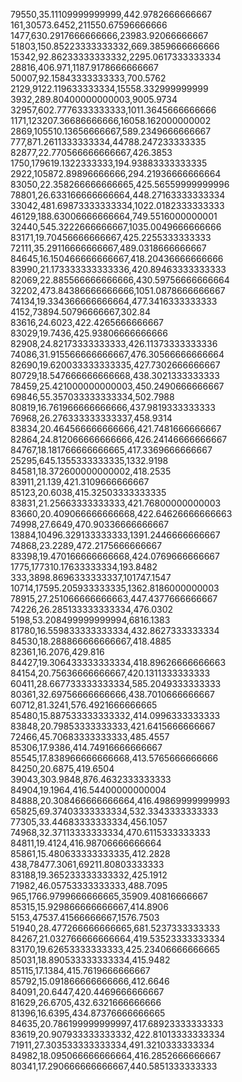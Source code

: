 
79550,35.11109999999999,442.9782666666667  
161,30573.6452,211550.67596666666  
1477,630.2917666666666,23983.92066666667  
51803,150.85223333333332,669.3859666666666  
15342,92.86233333333332,2295.0617333333334  
28816,406.971,1187.9178666666667  
50007,92.15843333333333,700.5762  
2129,9122.119633333334,15558.332999999999  
3932,289.80400000000003,9005.9734  
32957,602.7776333333333,1011.3645666666666  
1171,123207.36686666666,16058.162000000002  
2869,105510.13656666667,589.2349666666667  
777,871.2611333333334,44788.247233333335  
82877,22.770566666666667,426.3853  
1750,179619.1322333333,194.93883333333335  
2922,105872.89896666666,294.21936666666664  
83050,22.358266666666665,425.56559999999996  
78801,26.633166666666664,448.27163333333334  
33042,481.69873333333334,1022.0182333333333  
46129,188.63006666666664,749.5516000000001  
32440,545.3222666666667,1035.0049666666666  
83171,19.70456666666667,425.2255333333333  
72111,35.29116666666667,489.0318666666667  
84645,16.150466666666667,418.20436666666666  
83990,21.173333333333336,420.89463333333333  
82069,22.885566666666666,430.59756666666664  
32202,473.84386666666666,1051.0878666666667  
74134,19.334366666666664,477.3416333333333  
4152,73894.50796666667,302.84  
83616,24.6023,422.4265666666667  
83029,19.7436,425.93806666666666  
82908,24.82173333333333,426.11373333333336  
74086,31.915566666666667,476.30566666666664  
82690,19.620033333333335,427.7302666666667  
80729,18.547666666666668,438.3021333333333  
78459,25.421000000000003,450.2490666666667  
69846,55.357033333333334,502.7988  
80819,16.761966666666666,437.9819333333333  
76968,26.276333333333337,458.9314  
83834,20.464566666666666,421.7481666666667  
82864,24.812066666666666,426.24146666666667  
84767,18.181766666666665,417.3369666666667  
25295,645.1355333333335,1332.9198  
84581,18.372600000000002,418.2535  
83911,21.139,421.3109666666667  
85123,20.6038,415.32503333333335  
83831,21.25663333333333,421.76800000000003  
83660,20.409066666666668,422.64626666666663  
74998,27.6649,470.90336666666667  
13884,10496.329133333333,1391.2446666666667  
74868,23.2289,472.2175666666667  
83398,19.470166666666668,424.0769666666667  
1775,177310.17633333334,193.8482  
333,3898.8696333333337,101747.1547  
10714,17595.205933333335,1362.8186000000003  
78915,27.251066666666663,447.4377666666667  
74226,26.285133333333334,476.0302  
5198,53.208499999999994,6816.1383  
81780,16.559833333333334,432.8627333333334  
84530,18.288866666666667,418.4885  
82361,16.2076,429.816  
84427,19.306433333333334,418.89626666666663  
84154,20.75636666666667,420.1311333333333  
60411,28.667733333333334,585.2049333333333  
80361,32.69756666666666,438.7010666666667  
60712,81.3241,576.4921666666665  
85480,15.887533333333332,414.0996333333333  
83848,20.79853333333333,421.6415666666667  
72466,45.70683333333333,485.4557  
85306,17.9386,414.74916666666667  
85545,17.838966666666668,413.5765666666666  
84250,20.6875,419.6504  
39043,303.9848,876.4632333333333  
84904,19.1964,416.54400000000004  
84888,20.308466666666664,416.49869999999993  
65825,69.37403333333334,532.3343333333333  
77305,33.44683333333334,456.1057  
74968,32.37113333333334,470.6115333333333  
84811,19.4124,416.98706666666664  
85861,15.480633333333335,412.2828  
438,78477.3061,69211.80803333333  
83188,19.365233333333332,425.1912  
71982,46.05753333333333,488.7095  
965,1766.9799666666665,35909.40816666667  
85315,15.929866666666667,414.8906  
5153,47537.41566666667,1576.7503  
51940,28.477266666666665,681.5237333333333  
84267,21.032766666666664,419.53523333333334  
83170,19.62653333333333,425.23406666666665  
85031,18.890533333333334,415.9482  
85115,17.1384,415.7619666666667  
85792,15.091866666666666,412.6646  
84091,20.6447,420.4469666666667  
81629,26.6705,432.6321666666666  
81396,16.6395,434.87376666666665  
84635,20.786199999999997,417.68923333333333  
83619,20.907933333333332,422.81013333333334  
71911,27.303533333333334,491.3210333333334  
84982,18.095066666666664,416.2852666666667  
80341,17.290666666666667,440.5851333333333  